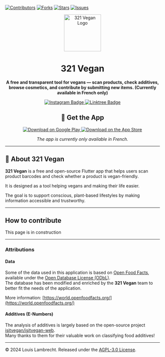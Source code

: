 [![Contributors][contributors-shield]][contributors-url] [![Forks][forks-shield]][forks-url] [![Stars][stars-shield]][stars-url] [![Issues][issues-shield]][issues-url]

<div align="center">
  <img src="https://github.com/llambrecht/321vegan-app/blob/main/images/app_icon.png" alt="321 Vegan Logo" width="120" />

  <h1>321 Vegan</h1>
  <p><strong>A free and transparent tool for vegans — scan products, check additives, browse cosmetics, and contribute by submitting new items. (Currently available in French only)</strong></p>

  <a href="https://www.instagram.com/321vegan.app" target="_blank">
    <img src="https://img.shields.io/badge/Instagram-@321vegan.app-E4405F?logo=instagram&logoColor=white&style=for-the-badge" alt="Instagram Badge"/>
  </a>
    <a href="https://linktr.ee/321vegan" target="_blank">
    <img src="https://img.shields.io/badge/More%20Links-Linktree-43E660?logo=Linktree&logoColor=white&style=for-the-badge" alt="Linktree Badge"/>
  </a>
</div>

<h2 align="center">📱 Get the App</h2>

<p align="center">
  <a href="https://play.google.com/store/apps/details?id=com.app321vegan.veganapp" target="_blank">
    <img src="https://img.shields.io/badge/Google_Play-4.7★-3DDC84?logo=google-play&logoColor=white&style=for-the-badge" alt="Download on Google Play"/>
  </a>
  <a href="https://apps.apple.com/fr/app/321-vegan/id6736880006" target="_blank">
    <img src="https://img.shields.io/badge/App_Store-5.0★-0D96F6?logo=apple&logoColor=white&style=for-the-badge" alt="Download on the App Store"/>
  </a>
</p>

<p align="center"><em>The app is currently only available in French.</em></p>

---

## 🌱 About 321 Vegan

**321 Vegan** is a free and open-source Flutter app that helps users scan product barcodes and check whether a product is vegan-friendly.

It is designed as a tool helping vegans and making their life easier.

The goal is to support conscious, plant-based lifestyles by making information accessible and trustworthy.

---

## How to contribute

This page is in construction

---

### Attributions

#### Data

Some of the data used in this application is based on [Open Food Facts](https://world.openfoodfacts.org), available under the [Open Database License (ODbL)](https://opendatacommons.org/licenses/odbl/1-0/).  
The database has been modified and enriched by the **321 Vegan** team to better fit the needs of the application.

More information: [https://world.openfoodfacts.org/](https://world.openfoodfacts.org/)

#### Additives (E-Numbers)

The analysis of additives is largely based on the open-source project [isitvegan/isitvegan-web](https://github.com/isitvegan/isitvegan-web).  
Many thanks to them for their valuable work on classifying food additives!

---

© 2024 Louis Lambrecht. Released under the [AGPL-3.0 License](https://github.com/llambrecht/321vegan-app/blob/main/LICENSE).

[contributors-shield]: https://img.shields.io/github/contributors/llambrecht/321vegan-app.svg?style=for-the-badge
[contributors-url]: https://github.com/llambrecht/321vegan-app/graphs/contributors
[forks-shield]: https://img.shields.io/github/forks/llambrecht/321vegan-app.svg?style=for-the-badge
[forks-url]: https://github.com/llambrecht/321vegan-app/network/members
[stars-shield]: https://img.shields.io/github/stars/llambrecht/321vegan-app.svg?style=for-the-badge
[stars-url]: https://github.com/llambrecht/321vegan-app/stargazers
[issues-shield]: https://img.shields.io/github/issues/llambrecht/321vegan-app.svg?style=for-the-badge
[issues-url]: https://github.com/llambrecht/321vegan-app/issues
[license-shield]: https://img.shields.io/github/license/llambrecht/321vegan-app.svg?style=for-the-badge
[license-url]: https://github.com/llambrecht/321vegan-app/blob/main/LICENSE
[linkedin-shield]: https://img.shields.io/badge/LinkedIn-Connect-blue?logo=linkedin&style=for-the-badge
[linkedin-url]: https://www.linkedin.com/in/your-name/
